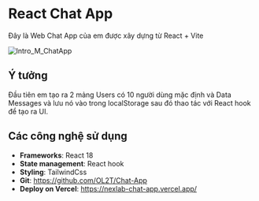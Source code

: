# React Chat App

Đây là Web Chat App của em được xây dựng từ React + Vite

![Intro_M_ChatApp](https://github.com/user-attachments/assets/898bfaf7-f056-4dcd-b258-fd00ea5954c2)

## Ý tưởng

Đầu tiên em tạo ra 2 mảng Users có 10 người dùng mặc định và Data Messages và lưu nó vào trong localStorage sau đó thao tác với React hook để tạo ra UI.

## Các công nghệ sử dụng

- **Frameworks**: React 18
- **State management**: React hook
- **Styling**: TailwindCss
- **Git**: https://github.com/OL2T/Chat-App
- **Deploy on Vercel**: https://nexlab-chat-app.vercel.app/
